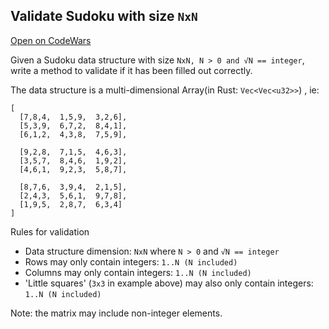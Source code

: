 ## Validate Sudoku with size `NxN`

[Open on CodeWars](https://www.codewars.com/kata/validate-sudoku-with-size-nxn/python)

Given a Sudoku data structure with size `NxN, N > 0 and √N == integer`, write a method to validate if it has been filled out correctly.

The data structure is a multi-dimensional Array(in Rust: `Vec<Vec<u32>>`) , ie:

```
[
  [7,8,4,  1,5,9,  3,2,6],
  [5,3,9,  6,7,2,  8,4,1],
  [6,1,2,  4,3,8,  7,5,9],

  [9,2,8,  7,1,5,  4,6,3],
  [3,5,7,  8,4,6,  1,9,2],
  [4,6,1,  9,2,3,  5,8,7],

  [8,7,6,  3,9,4,  2,1,5],
  [2,4,3,  5,6,1,  9,7,8],
  [1,9,5,  2,8,7,  6,3,4]
]
```

Rules for validation

* Data structure dimension: `NxN` where `N > 0` and `√N == integer`
* Rows may only contain integers: `1..N (N included)`
* Columns may only contain integers: `1..N (N included)`
* 'Little squares' (`3x3` in example above) may also only contain integers: `1..N (N included)`

Note: the matrix may include non-integer elements.
